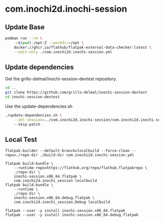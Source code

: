 # com.inochi2d.inochi-session

## Update Base

```sh
podman run --rm \
    -v$(pwd):/opt:Z --workdir=/opt \
    docker://ghcr.io/flathub/flatpak-external-data-checker:latest \
    --edit-only ./com.inochi2d.inochi-session.yml 
```

## Update dependencies

Get the grillo-delmal/inochi-session-devtest repository.

```sh
cd ..
git clone https://github.com/grillo-delmal/inochi-session-devtest
cd inochi-session-devtest
```

Use the update-dependencies.sh

```sh
./update-dependencies.sh \
    --yml-session=../com.inochi2d.inochi-session/com.inochi2d.inochi-session.yml \ 
    --skip-patch
```

## Local Test

```
flatpak-builder --default-branch=localbuild --force-clean --repo=./repo-dir ./build-dir com.inochi2d.inochi-session.yml

flatpak build-bundle \
    --runtime-repo=https://flathub.org/repo/flathub.flatpakrepo \
    ./repo-dir \
    inochi-session.x86_64.flatpak \
    com.inochi2d.inochi_session localbuild
flatpak build-bundle \
    --runtime \
    ./repo-dir \
    inochi-session.x86_64.debug.flatpak \
    com.inochi2d.inochi_session.Debug localbuild

flatpak --user -y install inochi-session.x86_64.flatpak
flatpak --user -y install inochi-session.x86_64.debug.flatpak
```